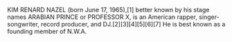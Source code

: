 KIM RENARD NAZEL (born June 17, 1965),[1] better known by his stage names ARABIAN PRINCE or PROFESSOR X, is an American rapper, singer-songwriter, record producer, and DJ.[2][3][4][5][6][7] He is best known as a founding member of N.W.A.
